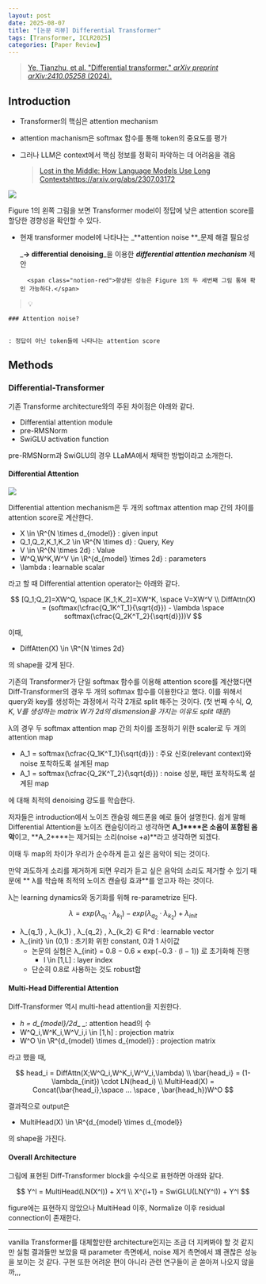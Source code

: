 ```yaml
---
layout: post
date: 2025-08-07
title: "[논문 리뷰] Differential Transformer"
tags: [Transformer, ICLR2025]
categories: [Paper Review]
---
```


> [Ye, Tianzhu, et al. "Differential transformer." ](https://arxiv.org/abs/2410.05258)[_arXiv preprint arXiv:2410.05258_](https://arxiv.org/abs/2410.05258)[ (2024).](https://arxiv.org/abs/2410.05258)



## Introduction

- Transformer의 핵심은 attention mechanism
- attention machanism은 softmax 함수를 통해 token의 중요도를 평가
- 그러나 LLM은 context에서 핵심 정보를 정확히 파악하는 데 어려움을 겪음

	> [Lost in the Middle: How Language Models Use Long Contextshttps://arxiv.org/abs/2307.03172](https://arxiv.org/abs/2307.03172)


![](https://prod-files-secure.s3.us-west-2.amazonaws.com/542b861c-36a8-4051-84e5-8804b6728dba/9083ea56-691a-4752-ae26-47f403431ac8/image.png?X-Amz-Algorithm=AWS4-HMAC-SHA256&X-Amz-Content-Sha256=UNSIGNED-PAYLOAD&X-Amz-Credential=ASIAZI2LB466VPEBUT2J%2F20250813%2Fus-west-2%2Fs3%2Faws4_request&X-Amz-Date=20250813T041958Z&X-Amz-Expires=3600&X-Amz-Security-Token=IQoJb3JpZ2luX2VjENz%2F%2F%2F%2F%2F%2F%2F%2F%2F%2FwEaCXVzLXdlc3QtMiJHMEUCIDolSrybuSbfNcQl4ndsWC0cfv%2F3q9Zkv8JR9%2BrjxKxBAiEA6fmPHL%2ByI3YmwbXkK1VFpa6ahx5h9Mfzme8d8YprR2Yq%2FwMIJRAAGgw2Mzc0MjMxODM4MDUiDC3Qvd9wTpg1HkARZSrcAwayWm1gdZ3ae0VFuNqHuAWmi%2Fds47M27jyux8OPJ4a%2F4f2OlfZRe%2FIOuJ1OhSk0QYF6NbIzaMVBGJjD814%2Bdga9rJUyc1CTLr3aMePo6yqWo1rRHV0bbk1JtAfppywDJRkuPa5pJHWNXHGyCSgJ9vsaY8W38JqRNk1j0dwnO9S2l%2B26qgGWzLK2Yoi6wTbxuDUYawd%2BXSoibubq4QVk3g3CJjnlJqOX%2BJlOf3Y4aimfm7E2ZFfjQD6tXlmERBabo3W7Ym3cK9WdctCq617zU4R0SsZfTPIkDmltkqwvWrUWFsyqCPJj2CnDtQu1rHBDW9KjNoSrmjmZmcQXCWbXmliVKxIn1khh92OTQfg365Yx77emftrNT4XXmM%2BMHmdCGgkZpf0D2cJwJYNe0UlXtIwQfjqfNxoriP7t3dicaBYkCzrVBjTMWW8hL7WfH4lhwsJH7lgK0TcbEttjesEIdNQ95lh8NUj5sj9kkQohpZe%2BXKJG8jQQK2SIEKOf%2F2CQd06AGK1bW7kLhFcykEUH45x2vP1ZilyTYnHz9cWR79v6A6OsfieSofOfE7c%2BBgKD0i0aWs%2Bqy2dJEm%2BJxO4RhISbdeIpefES6IhvySfx85KJKP0jgDaA285lF3Y%2BMNGR8MQGOqUB1nWy804%2F6HS3nA21p8nZYxEm3Q45XjJlxnh1JRzstThmxEE0uJBuWCyTBAgVXNH1sULeFepgB2fLO5pZknrt%2FRlGdmmuabclUsqA2KXnza3gOc0QSddNZdWK9eINYExgppBFnDEGGZF9kl9zGkcoxwHnIQqbyqnnZWleMghwTZP6j%2BEqNnfu4C5LUnohISFo1EY4IwQgi2Dnv0uQUdOZ80zfNbjb&X-Amz-Signature=9584284cc64708f89db8d7f3b4580e63e0a8ca4f130e7ff1478da44e86481309&X-Amz-SignedHeaders=host&x-amz-checksum-mode=ENABLED&x-id=GetObject)


Figure 1의 왼쪽 그림을 보면 Transformer model이 정답에 낮은 attention score를 할당한 경향성을 확인할 수 있다.

- 현재 transformer model에 나타나는 _**attention noise **_문제 해결 필요성

	_**→ differential denoising**_을 이용한 _**differential attention mechanism**_ 제안


		<span class="notion-red">향상된 성능은 Figure 1의 두 세번째 그림 통해 확인 가능하다.</span>


> 💡 


	### Attention noise?


	: 정답이 아닌 token들에 나타나는 attention score



## Methods



### Differential-Transformer


기존 Transforme architecture와의 주된 차이점은 아래와 같다.

- Differential attention module
- pre-RMSNorm
- SwiGLU activation function

pre-RMSNorm과 SwiGLU의 경우 LLaMA에서 채택한 방법이라고 소개한다.



#### Differential Attention


![](https://prod-files-secure.s3.us-west-2.amazonaws.com/542b861c-36a8-4051-84e5-8804b6728dba/116d70b2-1963-4810-9167-f4c7d8a06e8f/image.png?X-Amz-Algorithm=AWS4-HMAC-SHA256&X-Amz-Content-Sha256=UNSIGNED-PAYLOAD&X-Amz-Credential=ASIAZI2LB466VPEBUT2J%2F20250813%2Fus-west-2%2Fs3%2Faws4_request&X-Amz-Date=20250813T041958Z&X-Amz-Expires=3600&X-Amz-Security-Token=IQoJb3JpZ2luX2VjENz%2F%2F%2F%2F%2F%2F%2F%2F%2F%2FwEaCXVzLXdlc3QtMiJHMEUCIDolSrybuSbfNcQl4ndsWC0cfv%2F3q9Zkv8JR9%2BrjxKxBAiEA6fmPHL%2ByI3YmwbXkK1VFpa6ahx5h9Mfzme8d8YprR2Yq%2FwMIJRAAGgw2Mzc0MjMxODM4MDUiDC3Qvd9wTpg1HkARZSrcAwayWm1gdZ3ae0VFuNqHuAWmi%2Fds47M27jyux8OPJ4a%2F4f2OlfZRe%2FIOuJ1OhSk0QYF6NbIzaMVBGJjD814%2Bdga9rJUyc1CTLr3aMePo6yqWo1rRHV0bbk1JtAfppywDJRkuPa5pJHWNXHGyCSgJ9vsaY8W38JqRNk1j0dwnO9S2l%2B26qgGWzLK2Yoi6wTbxuDUYawd%2BXSoibubq4QVk3g3CJjnlJqOX%2BJlOf3Y4aimfm7E2ZFfjQD6tXlmERBabo3W7Ym3cK9WdctCq617zU4R0SsZfTPIkDmltkqwvWrUWFsyqCPJj2CnDtQu1rHBDW9KjNoSrmjmZmcQXCWbXmliVKxIn1khh92OTQfg365Yx77emftrNT4XXmM%2BMHmdCGgkZpf0D2cJwJYNe0UlXtIwQfjqfNxoriP7t3dicaBYkCzrVBjTMWW8hL7WfH4lhwsJH7lgK0TcbEttjesEIdNQ95lh8NUj5sj9kkQohpZe%2BXKJG8jQQK2SIEKOf%2F2CQd06AGK1bW7kLhFcykEUH45x2vP1ZilyTYnHz9cWR79v6A6OsfieSofOfE7c%2BBgKD0i0aWs%2Bqy2dJEm%2BJxO4RhISbdeIpefES6IhvySfx85KJKP0jgDaA285lF3Y%2BMNGR8MQGOqUB1nWy804%2F6HS3nA21p8nZYxEm3Q45XjJlxnh1JRzstThmxEE0uJBuWCyTBAgVXNH1sULeFepgB2fLO5pZknrt%2FRlGdmmuabclUsqA2KXnza3gOc0QSddNZdWK9eINYExgppBFnDEGGZF9kl9zGkcoxwHnIQqbyqnnZWleMghwTZP6j%2BEqNnfu4C5LUnohISFo1EY4IwQgi2Dnv0uQUdOZ80zfNbjb&X-Amz-Signature=0abd7128ace6f542124bd8bae38ddf8d79514a39e191a722ed449e7a9a7ddc96&X-Amz-SignedHeaders=host&x-amz-checksum-mode=ENABLED&x-id=GetObject)


Differential attention mechanism은 두 개의 softmax attention map 간의 차이를 attention score로 계산한다.

- X \in \R^{N \times d\_{model}} : given input
- Q\_1,Q\_2,K\_1,K\_2 \in \R^{N \times d} : Query, Key
- V \in \R^{N \times 2d} : Value
- W^Q,W^K,W^V \in \R^{d\_{model} \times 2d} : parameters
- \lambda : learnable scalar

라고 할 때 Differential attention operator는 아래와 같다.


$$
[Q_1;Q_2]=XW^Q, \space [K_1;K_2]=XW^K, \space V=XW^V \\
DiffAttn(X) = (softmax(\cfrac{Q_1K^T_1}{\sqrt{d}}) - \lambda \space softmax(\cfrac{Q_2K^T_2}{\sqrt{d}}))V
$$


이때,

- DiffAtten(X) \in \R^{N \times 2d}

의 shape을 갖게 된다.


기존의 Transformer가 단일 softmax 함수를 이용해 attention score를 계산했다면 Diff-Transformer의 경우 두 개의 softmax 함수를 이용한다고 했다. 이를 위해서 query와 key를 생성하는 과정에서 각각 2개로 split 해주는 것이다. <span class="notion-red">(첫 번째 수식, </span><span class="notion-red">_Q, K, V를 생성하는 matrix W가 2d의 dismension을 가지는 이유도 split 때문_</span><span class="notion-red">)</span>


 λ의 경우 두 softmax attention map 간의 차이를 조정하기 위한 scaler로 두 개의 attention map

- A\_1 = softmax(\cfrac{Q\_1K^T\_1}{\sqrt{d}}) : 주요 신호(relevant context)와 noise 포착하도록 설계된 map
- A\_1 = softmax(\cfrac{Q\_2K^T\_2}{\sqrt{d}}) : noise 성분, 패턴 포착하도록 설계된 map 

에 대해 최적의 denoising 강도를 학습한다.


저자들은 introduction에서 노이즈 캔슬링 헤드폰을 예로 들어 설명한다. 쉽게 말해 Differential Attention을 노이즈 캔슬링이라고 생각하면 **A\_1****은 소음이 포함된 음악**이고, **A\_2****는 제거되는 소리(noise +a)**라고 생각하면 되겠다. 


이때 두 map의 차이가 우리가 순수하게 듣고 싶은 음악이 되는 것이다. 


만약 과도하게 소리를 제거하게 되면 우리가 듣고 싶은 음악의 소리도 제거할 수 있기 때문에 ** λ를 학습해 최적의 노이즈 캔슬링 효과**를 얻고자 하는 것이다.


λ는 learning dynamics와 동기화를 위해 re-parametrize 된다.


$$
\lambda = exp(\lambda_{q_1} \cdot \lambda_{k_1}) - exp(\lambda_{q_2} \cdot \lambda_{k_2}) + \lambda_{init}
$$

- λ\_{q\_1} , λ\_{k\_1} , λ\_{q\_2} , λ\_{k\_2} ∈ R^d : learnable vector
- λ\_{init} \in (0,1) : 초기화 위한 constant, 0과 1 사이값
	- 논문의 실험은 λ\_{init} = 0.8 − 0.6 × exp(−0.3 · (l − 1)) 로 초기화해 진행
		- l \in [1,L] : layer index
	- 단순히 0.8로 사용하는 것도 robust함


#### **Multi-Head Differential Attention**


Diff-Transformer 역시 multi-head attention을 지원한다.

- _h = d\_{model}/2d__ _: attention head의 수
- W^Q\_i,W^K\_i,W^V\_i,i \in [1,h] : projection matrix
- W^O \in \R^{d\_{model} \times d\_{model}} : projection matrix

라고 했을 때,


$$
head_i = DiffAttn(X;W^Q_i,W^K_i,W^V_i,\lambda) \\
\bar{head_i} = (1-\lambda_{init}) \cdot LN(head_i) \\
MultiHead(X) = Concat(\bar{head_i},\space ... \space , \bar{head_h})W^O
$$


결과적으로 output은

- MultiHead(X) \in \R^{d\_{model} \times d\_{model}}

의 shape을 가진다.



#### Overall Architecture


그림에 표현된 Diff-Transformer block을 수식으로 표현하면 아래와 같다.


$$
Y^l = MultiHead(LN(X^l)) + X^l \\
X^{l+1} = SwiGLU(LN(Y^l)) + Y^l
$$


figure에는 표현하지 않았으나 MultiHead 이후, Normalize 이후 residual connection이 존재한다.


---


vanilla Transformer를 대체할만한 architecture인지는 조금 더 지켜봐야 할 것 같지만 실험 결과들만 보았을 때 parameter 측면에서, noise 제거 측면에서 꽤 괜찮은 성능을 보이는 것 같다. 구현 또한 어려운 편이 아니라 관련 연구들이 곧 쏟아져 나오지 않을까,,,

